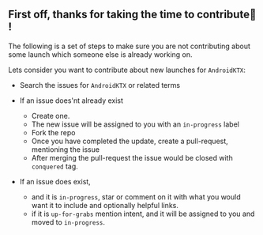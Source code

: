 ## First off, thanks for taking the time to contribute:busts_in_silhouette: ! 

The following is a set of steps to make sure you are not contributing about some launch which someone else is already working on. 

Lets consider you want to contribute about new launches for `AndroidKTX`:
* Search the issues for `AndroidKTX` or related terms

* If an issue does'nt already exist
	* Create one.
	* The new issue will be assigned to you with an `in-progress` label
	* Fork the repo
	* Once you have completed the update, create a pull-request, mentioning the issue
	* After merging the pull-request the issue would be closed with `conquered` tag.

* If an issue does exist, 
	* and it is `in-progress`, star or comment on it with what you would want it to include and optionally helpful links. 
	* if it is  `up-for-grabs` mention intent, and it will be assigned to you and moved to `in-progress`.